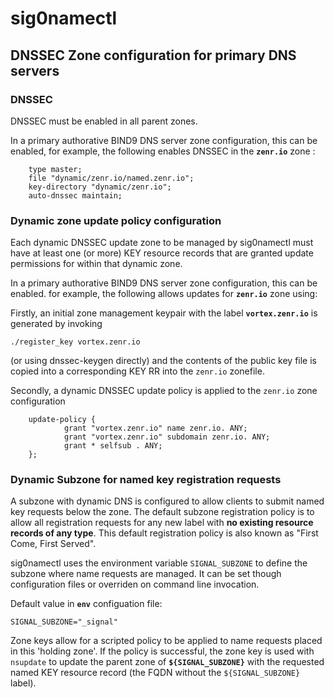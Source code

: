 # sig0namectl

## DNSSEC Zone configuration for primary DNS servers

### DNSSEC

DNSSEC must be enabled in all parent zones.

In a primary authorative BIND9 DNS server zone configuration, this can be enabled, for example, the following enables DNSSEC in the **`zenr.io`** zone :

        type master;
        file "dynamic/zenr.io/named.zenr.io";
        key-directory "dynamic/zenr.io";
        auto-dnssec maintain;
 
### Dynamic zone update policy configuration

Each dynamic DNSSEC update zone to be managed by sig0namectl must have at least one (or more) KEY resource records that are granted update permissions for within that dynamic zone.


In a primary authorative BIND9 DNS server zone configuration, this can be enabled. for example, the following allows updates for **`zenr.io`** zone using:

Firstly, an initial zone management keypair with the label **`vortex.zenr.io`** is generated by invoking

    ./register_key vortex.zenr.io

 (or using dnssec-keygen directly) and the contents of the public key file is copied into a corresponding KEY RR into the `zenr.io` zonefile.

Secondly, a dynamic DNSSEC update policy is applied to the `zenr.io` zone configuration

        update-policy {
                grant "vortex.zenr.io" name zenr.io. ANY;
                grant "vortex.zenr.io" subdomain zenr.io. ANY;
                grant * selfsub . ANY;
        };

### Dynamic Subzone for named key registration requests

A subzone with dynamic DNS is configured to allow clients to submit named key requests below the zone. The default subzone registration policy is to allow all registration requests for any new label with **no existing resource records of any type**. This default registration policy is also known as "First Come, First Served".

sig0namectl uses the environment variable `SIGNAL_SUBZONE` to define the subzone where name requests are managed. It can be set though configuration files or overriden on command line invocation.

Default value in **`env`** configuation file:

`SIGNAL_SUBZONE="_signal"`

Zone keys allow for a scripted policy to be applied to name requests placed in this 'holding zone'. If the policy is successful, the zone key is used with `nsupdate` to update the parent zone of **`${SIGNAL_SUBZONE}`** with the requested named KEY resource record (the FQDN without the `${SIGNAL_SUBZONE}` label).

